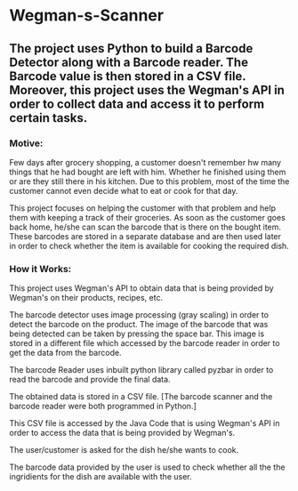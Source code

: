 # Wegman-s-Scanner
<h2>The project uses Python to build a Barcode Detector along with a Barcode reader. The Barcode value is then stored in a CSV file. Moreover, this project uses the Wegman's API in order to collect data and access it to perform certain tasks.</h2>

<h3>Motive:</h3>
<p>Few days after grocery shopping, a customer doesn't remember hw many things that he had bought are left with him. Whether he finished using them or are they still there in his kitchen. Due to this problem, most of the time the customer cannot even decide what to eat or cook for that day. 
<p>This project focuses on helping the customer with that problem and help them with keeping a track of their groceries.
As soon as the customer goes back home, he/she can scan the barcode that is there on the bought item. These barcodes are stored in a separate database and are then used later in order to check whether the item is available for cooking the required dish.

<h3>How it Works: </h3>
<p>This project uses Wegman's API to obtain data that is being provided by Wegman's on their products, recipes, etc.
<p>The barcode detector uses image processing (gray scaling) in order to detect the barcode on the product. The image of the barcode that was being detected can be taken by pressing the space bar. This image is stored in a different file which accessed by the barcode reader in order to get the data from the barcode.
<p>The barcode Reader uses inbuilt python library called pyzbar in order to read the barcode and provide the final data. 
<p>The obtained data is stored in a CSV file.
[The barcode scanner and the barcode reader were both programmed in Python.]
<p>This CSV file is accessed by the Java Code that is using Wegman's API in order to access the data that is being provided by Wegman's. 
<p>The user/customer is asked for the dish he/she wants to cook.
<p>The barcode data provided by the user is used to check whether all the the ingridients for the dish are available with the user.
